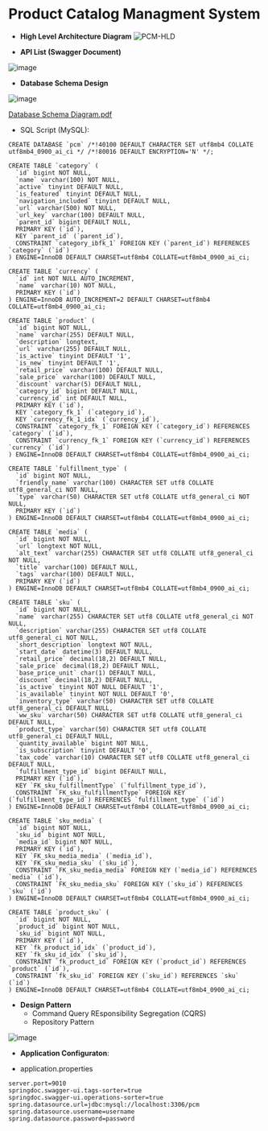 # Product Catalog Managment System
- **High Level Architecture Diagram**
![PCM-HLD](https://user-images.githubusercontent.com/18443728/141943635-a1f3bce2-5d64-422e-a2fa-9d2592d60d68.JPG)

- **API List (Swagger Document)**

![image](https://user-images.githubusercontent.com/18443728/141943999-e8e725a3-2ba8-4726-8208-e1138a34d8ee.png)

- **Database Schema Design**

![image](https://user-images.githubusercontent.com/18443728/141944759-46f13504-6965-4c13-93d3-d4306d37e9e0.png)

[Database Schema Diagram.pdf](https://github.com/tusharshah09/pcm/files/7544355/Database.Schema.Diagram.pdf)

- SQL Script (MySQL):
```
CREATE DATABASE `pcm` /*!40100 DEFAULT CHARACTER SET utf8mb4 COLLATE utf8mb4_0900_ai_ci */ /*!80016 DEFAULT ENCRYPTION='N' */;
```
```
CREATE TABLE `category` (
  `id` bigint NOT NULL,
  `name` varchar(100) NOT NULL,
  `active` tinyint DEFAULT NULL,
  `is_featured` tinyint DEFAULT NULL,
  `navigation_included` tinyint DEFAULT NULL,
  `url` varchar(500) NOT NULL,
  `url_key` varchar(100) DEFAULT NULL,
  `parent_id` bigint DEFAULT NULL,
  PRIMARY KEY (`id`),
  KEY `parent_id` (`parent_id`),
  CONSTRAINT `category_ibfk_1` FOREIGN KEY (`parent_id`) REFERENCES `category` (`id`)
) ENGINE=InnoDB DEFAULT CHARSET=utf8mb4 COLLATE=utf8mb4_0900_ai_ci;
```
```
CREATE TABLE `currency` (
  `id` int NOT NULL AUTO_INCREMENT,
  `name` varchar(10) NOT NULL,
  PRIMARY KEY (`id`)
) ENGINE=InnoDB AUTO_INCREMENT=2 DEFAULT CHARSET=utf8mb4 COLLATE=utf8mb4_0900_ai_ci;
```
```
CREATE TABLE `product` (
  `id` bigint NOT NULL,
  `name` varchar(255) DEFAULT NULL,
  `description` longtext,
  `url` varchar(255) DEFAULT NULL,
  `is_active` tinyint DEFAULT '1',
  `is_new` tinyint DEFAULT '1',
  `retail_price` varchar(100) DEFAULT NULL,
  `sale_price` varchar(100) DEFAULT NULL,
  `discount` varchar(5) DEFAULT NULL,
  `category_id` bigint DEFAULT NULL,
  `currency_id` int DEFAULT NULL,
  PRIMARY KEY (`id`),
  KEY `category_fk_1` (`category_id`),
  KEY `currency_fk_1_idx` (`currency_id`),
  CONSTRAINT `category_fk_1` FOREIGN KEY (`category_id`) REFERENCES `category` (`id`),
  CONSTRAINT `currency_fk_1` FOREIGN KEY (`currency_id`) REFERENCES `currency` (`id`)
) ENGINE=InnoDB DEFAULT CHARSET=utf8mb4 COLLATE=utf8mb4_0900_ai_ci;
```
```
CREATE TABLE `fulfillment_type` (
  `id` bigint NOT NULL,
  `friendly_name` varchar(100) CHARACTER SET utf8 COLLATE utf8_general_ci NOT NULL,
  `type` varchar(50) CHARACTER SET utf8 COLLATE utf8_general_ci NOT NULL,
  PRIMARY KEY (`id`)
) ENGINE=InnoDB DEFAULT CHARSET=utf8mb4 COLLATE=utf8mb4_0900_ai_ci;
```
```
CREATE TABLE `media` (
  `id` bigint NOT NULL,
  `url` longtext NOT NULL,
  `alt_text` varchar(255) CHARACTER SET utf8 COLLATE utf8_general_ci NOT NULL,
  `title` varchar(100) DEFAULT NULL,
  `tags` varchar(100) DEFAULT NULL,
  PRIMARY KEY (`id`)
) ENGINE=InnoDB DEFAULT CHARSET=utf8mb4 COLLATE=utf8mb4_0900_ai_ci;
```
```
CREATE TABLE `sku` (
  `id` bigint NOT NULL,
  `name` varchar(255) CHARACTER SET utf8 COLLATE utf8_general_ci NOT NULL,
  `description` varchar(255) CHARACTER SET utf8 COLLATE utf8_general_ci NOT NULL,
  `short_description` longtext NOT NULL,
  `start_date` datetime(3) DEFAULT NULL,
  `retail_price` decimal(18,2) DEFAULT NULL,
  `sale_price` decimal(18,2) DEFAULT NULL,
  `base_price_unit` char(1) DEFAULT NULL,
  `discount` decimal(18,2) DEFAULT NULL,
  `is_active` tinyint NOT NULL DEFAULT '1',
  `is_available` tinyint NOT NULL DEFAULT '0',
  `inventory_type` varchar(50) CHARACTER SET utf8 COLLATE utf8_general_ci DEFAULT NULL,
  `ww_sku` varchar(50) CHARACTER SET utf8 COLLATE utf8_general_ci DEFAULT NULL,
  `product_type` varchar(50) CHARACTER SET utf8 COLLATE utf8_general_ci DEFAULT NULL,
  `quantity_available` bigint NOT NULL,
  `is_subscription` tinyint DEFAULT '0',
  `tax_code` varchar(10) CHARACTER SET utf8 COLLATE utf8_general_ci DEFAULT NULL,
  `fulfillment_type_id` bigint DEFAULT NULL,
  PRIMARY KEY (`id`),
  KEY `FK_sku_fulfillmentType` (`fulfillment_type_id`),
  CONSTRAINT `FK_sku_fulfillmentType` FOREIGN KEY (`fulfillment_type_id`) REFERENCES `fulfillment_type` (`id`)
) ENGINE=InnoDB DEFAULT CHARSET=utf8mb4 COLLATE=utf8mb4_0900_ai_ci;
```
```
CREATE TABLE `sku_media` (
  `id` bigint NOT NULL,
  `sku_id` bigint NOT NULL,
  `media_id` bigint NOT NULL,
  PRIMARY KEY (`id`),
  KEY `FK_sku_media_media` (`media_id`),
  KEY `FK_sku_media_sku` (`sku_id`),
  CONSTRAINT `FK_sku_media_media` FOREIGN KEY (`media_id`) REFERENCES `media` (`id`),
  CONSTRAINT `FK_sku_media_sku` FOREIGN KEY (`sku_id`) REFERENCES `sku` (`id`)
) ENGINE=InnoDB DEFAULT CHARSET=utf8mb4 COLLATE=utf8mb4_0900_ai_ci;
```
```
CREATE TABLE `product_sku` (
  `id` bigint NOT NULL,
  `product_id` bigint NOT NULL,
  `sku_id` bigint NOT NULL,
  PRIMARY KEY (`id`),
  KEY `fk_product_id_idx` (`product_id`),
  KEY `fk_sku_id_idx` (`sku_id`),
  CONSTRAINT `fk_product_id` FOREIGN KEY (`product_id`) REFERENCES `product` (`id`),
  CONSTRAINT `fk_sku_id` FOREIGN KEY (`sku_id`) REFERENCES `sku` (`id`)
) ENGINE=InnoDB DEFAULT CHARSET=utf8mb4 COLLATE=utf8mb4_0900_ai_ci;
```
- **Design Pattern**
  * Command Query REsponsibility Segregation (CQRS)
  * Repository Pattern

![image](https://user-images.githubusercontent.com/18443728/141949652-f5e0637c-9ff0-460f-867b-ac615343f4ab.png)

- **Application Configuraton**:

 * application.properties
```
server.port=9010
springdoc.swagger-ui.tags-sorter=true
springdoc.swagger-ui.operations-sorter=true
spring.datasource.url=jdbc:mysql://localhost:3306/pcm
spring.datasource.username=username
spring.datasource.password=password
```
